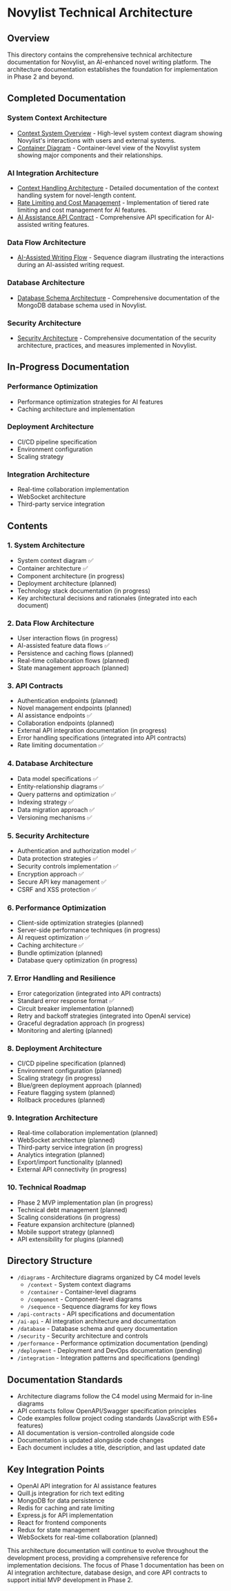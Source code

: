 # Novylist Technical Architecture

## Overview
This directory contains the comprehensive technical architecture documentation for Novylist, an AI-enhanced novel writing platform. The architecture documentation establishes the foundation for implementation in Phase 2 and beyond.

## Completed Documentation

### System Context Architecture
- [Context System Overview](diagrams/context/context-system-overview.md) - High-level system context diagram showing Novylist's interactions with users and external systems.
- [Container Diagram](diagrams/container/container-diagram.md) - Container-level view of the Novylist system showing major components and their relationships.

### AI Integration Architecture
- [Context Handling Architecture](ai-api/context-handling-architecture.md) - Detailed documentation of the context handling system for novel-length content.
- [Rate Limiting and Cost Management](ai-api/rate-limiting-and-cost-management.md) - Implementation of tiered rate limiting and cost management for AI features.
- [AI Assistance API Contract](api-contracts/ai-assistance-api.md) - Comprehensive API specification for AI-assisted writing features.

### Data Flow Architecture
- [AI-Assisted Writing Flow](diagrams/sequence/ai-assisted-writing-flow.md) - Sequence diagram illustrating the interactions during an AI-assisted writing request.

### Database Architecture
- [Database Schema Architecture](database/database-schema-architecture.md) - Comprehensive documentation of the MongoDB database schema used in Novylist.

### Security Architecture
- [Security Architecture](security/security-architecture.md) - Comprehensive documentation of the security architecture, practices, and measures implemented in Novylist.

## In-Progress Documentation

### Performance Optimization
- Performance optimization strategies for AI features
- Caching architecture and implementation

### Deployment Architecture
- CI/CD pipeline specification
- Environment configuration
- Scaling strategy

### Integration Architecture
- Real-time collaboration implementation
- WebSocket architecture
- Third-party service integration

## Contents

### 1. System Architecture
- System context diagram ✅
- Container architecture ✅
- Component architecture (in progress)
- Deployment architecture (planned)
- Technology stack documentation (in progress)
- Key architectural decisions and rationales (integrated into each document)

### 2. Data Flow Architecture
- User interaction flows (in progress)
- AI-assisted feature data flows ✅
- Persistence and caching flows (planned)
- Real-time collaboration flows (planned)
- State management approach (planned)

### 3. API Contracts
- Authentication endpoints (planned)
- Novel management endpoints (planned)
- AI assistance endpoints ✅
- Collaboration endpoints (planned)
- External API integration documentation (in progress)
- Error handling specifications (integrated into API contracts)
- Rate limiting documentation ✅

### 4. Database Architecture
- Data model specifications ✅
- Entity-relationship diagrams ✅
- Query patterns and optimization ✅
- Indexing strategy ✅
- Data migration approach ✅
- Versioning mechanisms ✅

### 5. Security Architecture
- Authentication and authorization model ✅
- Data protection strategies ✅
- Security controls implementation ✅
- Encryption approach ✅
- Secure API key management ✅
- CSRF and XSS protection ✅

### 6. Performance Optimization
- Client-side optimization strategies (planned)
- Server-side performance techniques (in progress)
- AI request optimization ✅
- Caching architecture ✅
- Bundle optimization (planned)
- Database query optimization (in progress)

### 7. Error Handling and Resilience
- Error categorization (integrated into API contracts)
- Standard error response format ✅
- Circuit breaker implementation (planned)
- Retry and backoff strategies (integrated into OpenAI service)
- Graceful degradation approach (in progress)
- Monitoring and alerting (planned)

### 8. Deployment Architecture
- CI/CD pipeline specification (planned)
- Environment configuration (planned)
- Scaling strategy (in progress)
- Blue/green deployment approach (planned)
- Feature flagging system (planned)
- Rollback procedures (planned)

### 9. Integration Architecture
- Real-time collaboration implementation (planned)
- WebSocket architecture (planned)
- Third-party service integration (in progress)
- Analytics integration (planned)
- Export/import functionality (planned)
- External API connectivity (in progress)

### 10. Technical Roadmap
- Phase 2 MVP implementation plan (in progress)
- Technical debt management (planned)
- Scaling considerations (in progress)
- Feature expansion architecture (planned)
- Mobile support strategy (planned)
- API extensibility for plugins (planned)

## Directory Structure
- `/diagrams` - Architecture diagrams organized by C4 model levels
  - `/context` - System context diagrams
  - `/container` - Container-level diagrams
  - `/component` - Component-level diagrams
  - `/sequence` - Sequence diagrams for key flows
- `/api-contracts` - API specifications and documentation
- `/ai-api` - AI integration architecture and documentation
- `/database` - Database schema and query documentation
- `/security` - Security architecture and controls
- `/performance` - Performance optimization documentation (pending)
- `/deployment` - Deployment and DevOps documentation (pending)
- `/integration` - Integration patterns and specifications (pending)

## Documentation Standards
- Architecture diagrams follow the C4 model using Mermaid for in-line diagrams
- API contracts follow OpenAPI/Swagger specification principles
- Code examples follow project coding standards (JavaScript with ES6+ features)
- All documentation is version-controlled alongside code
- Documentation is updated alongside code changes
- Each document includes a title, description, and last updated date

## Key Integration Points
- OpenAI API integration for AI assistance features
- Quill.js integration for rich text editing
- MongoDB for data persistence
- Redis for caching and rate limiting
- Express.js for API implementation
- React for frontend components
- Redux for state management
- WebSockets for real-time collaboration (planned)

This architecture documentation will continue to evolve throughout the development process, providing a comprehensive reference for implementation decisions. The focus of Phase 1 documentation has been on AI integration architecture, database design, and core API contracts to support initial MVP development in Phase 2.
